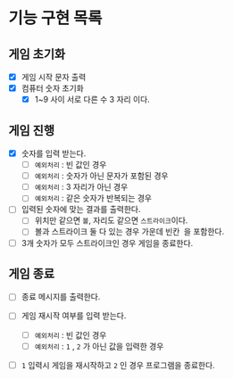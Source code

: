# 기능 구현 목록
## 게임 초기화
- [X] 게임 시작 문자 출력
- [X] 컴퓨터 숫자 초기화
    - [X] 1~9 사이 서로 다른 수 3 자리 이다.

## 게임 진행
- [X] 숫자를 입력 받는다.
    - [ ] `예외처리` : 빈 값인 경우
    - [ ] `예외처리` : 숫자가 아닌 문자가 포함된 경우
    - [ ] `예외처리` : 3 자리가 아닌 경우
    - [ ] `예외처리` : 같은 숫자가 반복되는 경우
- [ ] 입력된 숫자에 맞는 결과를 출력한다.
    - [ ] 위치만 같으면 `볼`, 자리도 같으면 `스트라이크`이다.
    - [ ] 볼과 스트라이크 둘 다 있는 경우 가운데 빈칸` `을 포함한다.
- [ ] 3개 숫자가 모두 스트라이크인 경우 게임을 종료한다.

## 게임 종료
- [ ] 종료 메시지를 출력한다.
- [ ] 게임 재시작 여부를 입력 받는다.
    - [ ] `예외처리` : 빈 값인 경우
    - [ ] `예외처리` : `1` , `2` 가 아닌 값을 입력한 경우
- [ ] `1` 입력시 게임을 재시작하고 `2` 인 경우 프로그램을 종료한다.  
  